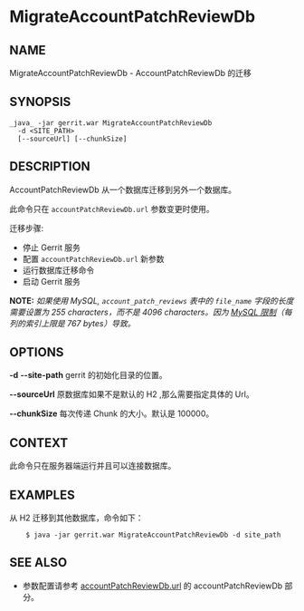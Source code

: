 # MigrateAccountPatchReviewDb

## NAME
MigrateAccountPatchReviewDb - AccountPatchReviewDb 的迁移

## SYNOPSIS
```
_java_ -jar gerrit.war MigrateAccountPatchReviewDb
  -d <SITE_PATH>
  [--sourceUrl] [--chunkSize]
```

## DESCRIPTION
AccountPatchReviewDb 从一个数据库迁移到另外一个数据库。

此命令只在 `accountPatchReviewDb.url` 参数变更时使用。

迁移步骤:

* 停止 Gerrit 服务
* 配置 `accountPatchReviewDb.url` 新参数
* 运行数据库迁移命令
* 启动 Gerrit 服务

**NOTE:**
*如果使用 MySQL, `account_patch_reviews` 表中的 `file_name` 字段的长度需要设置为 255 characters，而不是 4096 characters。因为 [MySQL 限制](https://dev.mysql.com/doc/refman/5.7/en/innodb-restrictions.html)（每列的索引上限是 767 bytes）导致。*

## OPTIONS

**-d**
**--site-path**
	gerrit 的初始化目录的位置。

**--sourceUrl**
	原数据库如果不是默认的 H2 ,那么需要指定具体的 Url。

**--chunkSize**
	每次传递 Chunk 的大小。默认是 100000。

## CONTEXT
此命令只在服务器端运行并且可以连接数据库。

## EXAMPLES
从 H2 迁移到其他数据库，命令如下：

```
	$ java -jar gerrit.war MigrateAccountPatchReviewDb -d site_path
```

## SEE ALSO

* 参数配置请参考 [accountPatchReviewDb.url](config-gerrit.md) 的 accountPatchReviewDb 部分。

